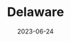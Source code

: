 ---
title: "Delaware"
cc-type: state
borders:
  - Atlantic Ocean
  - Maryland
  - New Jersey
  - Pennsylvania
country: United States
date: 2023-06-24
hashtag: delaware
tags:
  - state
  - United States
---